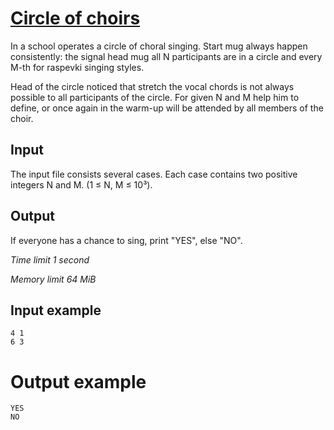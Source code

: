 # [Circle of choirs](https://www.e-olymp.com/en/problems/1154)

In a school operates a circle of choral singing. Start mug always happen consistently: the signal head mug all N participants are in a circle and every M-th for raspevki singing styles.

Head of the circle noticed that stretch the vocal chords is not always possible to all participants of the circle. For given N and M help him to define, or once again in the warm-up will be attended by all members of the choir.

## Input

The input file consists several cases. Each case contains two positive integers N and M. (1 ≤ N, M ≤ 10³).

## Output

If everyone has a chance to sing, print "YES", else "NO".

*Time limit 1 second*

*Memory limit 64 MiB*


## Input example

```
4 1
6 3
```

# Output example

```
YES
NO
```
